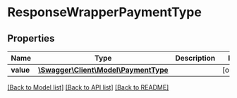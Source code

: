 # ResponseWrapperPaymentType

## Properties
Name | Type | Description | Notes
------------ | ------------- | ------------- | -------------
**value** | [**\Swagger\Client\Model\PaymentType**](PaymentType.md) |  | [optional] 

[[Back to Model list]](../README.md#documentation-for-models) [[Back to API list]](../README.md#documentation-for-api-endpoints) [[Back to README]](../README.md)


